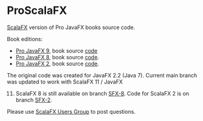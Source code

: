 ProScalaFX
==========

[ScalaFX][1] version of Pro JavaFX books source code.

Book editions:

* [Pro JavaFX 9][b9p], book source [code][b9c]
* [Pro JavaFX 8][b8p], book source [code][b8c].
* [Pro JavaFX 2][b2p], book source [code][b2c].

The original code was created for JavaFX 2.2 (Java 7). Current main branch was updated to work with ScalaFX 11 / JavaFX

11. ScalaFX 8 is still available on branch [SFX-8][sfx8]. Code for ScalaFX 2 is on branch [SFX-2][sfx2].

Please use [ScalaFX Users Group][5] to post questions.


[1]: http://scalafx.org

[5]: https://groups.google.com/forum/#!forum/scalafx-users

[sfx2]: https://github.com/scalafx/ProScalaFX/tree/SFX-2

[sfx8]: https://github.com/scalafx/ProScalaFX/tree/SFX-8

[b2c]: http://www.apress.com/downloadable/download/sample/sample_id/1253

[b2p]: http://www.apress.com/9781430268727

[b8c]: http://www.apress.com/downloadable/download/sample/sample_id/1574

[b8p]: http://www.apress.com/9781430265740

[b9c]: https://github.com/Apress/pro-javafx-9

[b9p]: https://www.apress.com/us/book/9781484230411
